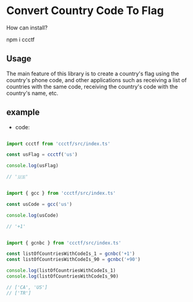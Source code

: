 # Convert Country Code To Flag

How can install?

npm i ccctf

## Usage

The main feature of this library is to create a country's flag using the country's phone code, and other applications such as receiving a list of countries with the same code, receiving the country's code with the country's name, etc.

## example

- code:

```js

import ccctf from 'ccctf/src/index.ts'

const usFlag = ccctf('us') 

console.log(usFlag)

// '🇺🇸'

```

```js

import { gcc } from 'ccctf/src/index.ts'

const usCode = gcc('us') 

console.log(usCode)

// '+1'

```

```js

import { gcnbc } from 'ccctf/src/index.ts'

const listOfCountriesWithCodeIs_1 = gcnbc('+1') 
const listOfCountriesWithCodeIs_90 = gcnbc('+90') 

console.log(listOfCountriesWithCodeIs_1)
console.log(listOfCountriesWithCodeIs_90)

// ['CA', 'US']
// ['TR']

```